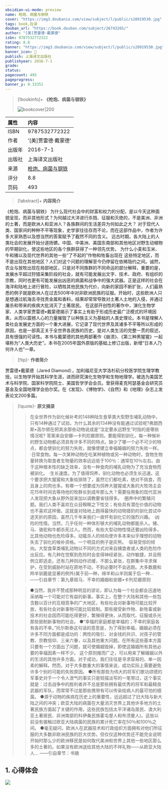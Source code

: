 ```yaml
---
obsidian-ui-mode: preview
name: 枪炮、病菌与钢铁
cover: "https://img3.doubanio.com/view/subject/l/public/s28919530.jpg"
tags: book,在读
douban_url: "https://book.douban.com/subject/26743265/"
author: "[美]贾雷德·戴蒙德"
isbn: 9787532772322
rating: 8.8
banner: "https://img3.doubanio.com/view/subject/l/public/s28919530.jpg"
banner_icon: 📖
publish: 上海译文出版社
publishyear: 2016-7-1
grade: 
status: 
pagecount: 493
pageprogress: 
banner_y: 0.33351
---
```

> [!bookinfo]+ **《枪炮、病菌与钢铁》**
>
> ![bookcover|200](https://img3.doubanio.com/view/subject/l/public/s28919530.jpg)
>
| 属性   | 内容                                       |
|:------ |:------------------------------------------ |
| ISBN   | 9787532772322                             |
| 作者   | '[美]贾雷德·戴蒙德'                           |
| 出版年 | 2016-7-1                      | 
| 出版社 | 上海译文出版社                          |
| 来源   | [枪炮、病菌与钢铁](https://book.douban.com/subject/26743265/) |
| 评分   |  8.8                            |
| 页码   | 493                        |

> [!abstract]+ **内容简介**
> 
《枪炮、病菌与钢铁》
为什么现代社会中的财富和权力的分配，是以今天这种面貌呈现，而非其他形式？为何越过大洋进行杀戮、征服和灭绝的，不是美洲、非洲的土著，而是欧洲人和亚洲人？各族群间的生活差异为何如此之大？ 对于现代人类、国家间的种种不平等现象，史学家往往存而不论，而在这部作品中，作者为许多大家熟悉以及想当然的答案赋予了截然不同的含义。
远古时期，各大陆上的人类社会的发展开始分道扬镳。中国、中美洲、美国东南部和其他地区对野生动植物的早期驯化，使这些地区的各个族群获得了一种领先优势。 为什么小麦和玉米、牛和猪以及现代世界的其他一些“了不起的”作物和牲畜出现在 这些特定地区，而不是出现在其他地区？人们对这个问题的理解至今仍停留在依稀隐约之间。诚然，农业与放牧出现在局部地区，只是对不同族群的不同命运的部分解释，重要的是，发展水平超过狩猎采集阶段的社会，就有可能发展出文字、技术、政府、有组织的宗教，同时也更有可能发展出凶恶的病菌和战争中的强大武器。正是这样的社会在海洋和陆地上进行冒险，以牺牲其他民族为代价，向新的家园不断扩张，人们最熟悉的例子就是欧洲人在过去500年中对非欧洲民族的征服。开始时，这些欧洲人只是想通过航海去寻找贵金属和香料，结果却常常导致对土著人土地的入侵，并通过屠杀和带来的疾病大批消灭了土著居民。
在这部开创性的著作中，演化生物学家、人类学家贾雷德•戴蒙德揭示了事实上有助于形成历史最广泛模式的环境因素，从而以震撼人心的力量摧毁了以种族主义为基础的人类史理论。本书是理解人类社会发展史方面的一个重大进展，它记录了现代世界及其诸多不平等所以形成的原因，也是一部真正关于全世界各民族的历史，是对人类生活的完整一贯的叙述，具有很强的可读性。本书与戴蒙德的其他两部著作《崩溃》、《第三种黑猩猩》一起堪称为“人类大历史”。本书在2005年国外原版的基础上修订出版，新增“日本人乃何许人也”一章。

> [!tip]- **作者简介**
>
 贾雷德•戴蒙德（Jared Diamond），加利福尼亚大学洛杉矶分校医学院生理学教授。以生物学开始其科学生涯，进而研究演化生物学和生物地理学。被选为美国艺术与科学院、国家科学院院士、美国哲学学会会员。曾获得麦克阿瑟基金会研究员基金及全国地理学会伯尔奖。在《发现》、《博物学》、《自然》和《地理》杂志上发表论文200多篇。


> [!quote]- **原文摘录**
>
>>在全世界作为驯化候补考的148种陆生食草类大型野生哺乳动物中，只有14种通过了试验。为什么其余的134种没有能通过试验呢?弗朗西斯•高尔顿在把其余那些动物说成是“注定要永远野生”时指的是哪些情况呢?
答案来自安娜—卡列尼娜原则。要能得到驯化，每一种候补的野生动物都必须具有许多不同的特点。缺少了哪一个必不可少的特点，都会使驯化的努力失败，就像使建立幸福婚姻的努力失败一样。
·日常食物。每一次某种动物在吃某种植物或另一种动物时，食物生物量转换为取食者生物量的效率远远低于100％：通常在10％左右。由于这种根本性的缺乏效率，没有一种食肉的哺乳动物为了充当食物而被驯化。
·生长速度。为了值得饲养，驯化动物也必须生长迅速。这个要求把大猩猩和大象给排除了，虽然它们都吃素，绝对不挑食，而且身上的肉也多。有哪一个想要成为饲养大猩猩或大象的大牧场主会花15年时间去等待他的牧群长到成年那么大？需要役用象的现代亚洲人发现把大象从野外捉来加以调教要省钱得多。
·圈养中的繁殖问题。我们人类不喜欢在众目睽睽之下性交；有些具有潜在价值的动物也不喜欢这样傲。这就是对陆地上跑得最快的动物猎豹的驯化尝试中途天折的原因，虽然几千年来我们一直怀有驯化它的强烈兴趣。
·凶险的性情。当然，几乎任何一种体形够大的哺乳动物都能杀人。猪、马、骆驼和牛都杀死过人。然而，有些大型动物性情还要凶险得多，比其他动物也危险得多。动辄杀人的倾向使许多本来似乎理想的动物失去了驯化的候补资格。一个明显的例子是灰熊。
·容易受惊的倾向。大型食草类哺乳动物以不同的方式对来自捕食者或人类的危险作出反应。有几种在觉察到危险时会变得神经紧张，动作敏捷，并且照例立即逃走。还有几种则动作迟缓，不那么紧张，在群集中寻求保护，在受到威胁时站在原地不动，不到必要时不会逃跑。大多数鹿和羚羊驯鹿是显著的例外)属于前—种，绵羊和山羊则属于后一种...
——引自章节：第九章斑马、不幸的婚姻和安娜•卡列尼娜原则
 >
>> ●当然，我并不赞成那种明显的谬论，即认为每一个社会都会迅速地采纳每一个可能对它有益的新事。事实上，在整个大陆和其他—些包含数以百计的互相竞争的广大地区，有些社会对新事物可能比较开放，有些社会对新事物可能比较抵制。那些接受新作物、新牲畜或新技术的社会因而可能吃得更好，繁殖得更快，从而取代、征服或杀光那些抵制新事物的社会。
●“幸福的家庭都是幸福的；不幸的家庭各有各的不幸。”托尔斯泰这句话的意思是，为了得到幸福，婚姻必须在许多不同方面都是成功的：两性的吸引、对金钱的共识、对孩子的管教、宗教信仰、三亲六眷，以及其他重大问题。在所有这些基本方面只要有一个方面出了问题，就可使婚姻毁掉，即使这婚姻所有其他必要的幸福因素一样不少。
这个原则推而广之，可以用来了解婚姻以外的生活的其他许多方面。对于成功，我们往往是寻求容易的、单一因素的解释。然而，对于大多数重大的事情来说，成功实际上需要避免许多个别的可能的失败原因。
●所有那些为伟大的将军们歌功颂德的军事史对于一个令人泄气的事实只是轻描淡写的一笔带过，这个事实就是：过去战争中的胜利者并不总是那些拥有最优秀的将军和最精良武器的军队，而常常不过是那些携带有可以传染给病人的最可怕的细菌。
●源于动物的疾病在历史上的重要性，远远超过了旧大陆与新大陆之间的冲突；欧亚大陆的病菌在大量消灭世界上其他许多地方的土著民族方面起了关键的作用，这些民族包括太平洋诸岛居民、澳大利亚土著居民、非洲南部的科伊桑民族霍屯督人和布须曼人)。这些以前没有接触过欧亚大陆病菌的民族的累计死亡率在50％和100％之间。
●毫无疑问，欧洲人在武器技术和行政组织方面拥有对他们所征服的大多数非欧洲民族的巨大优势。但仅仅这种优势还不能完全说明开始时那么少的欧洲移民是如何取代美洲和世界上其他一些地区那么多的土著的。如果没有欧洲送给其他大陆的不祥礼物——从欧亚大陆人...
——引自章节：书摘

## 1. 心得体会

![](Knowledge/Book-Note/%E5%B7%B2%E7%BB%8F%E6%95%B4%E7%90%86%E7%9A%84/history/%E6%9E%AA%E7%82%AE%E3%80%81%E7%97%85%E8%8F%8C%E4%B8%8E%E9%92%A2%E9%93%81%20Guns-Germs-and-Steel)